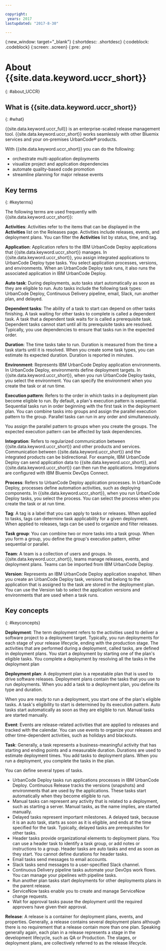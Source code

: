 ```yaml
---

copyright:
 years: 2017
lastupdated: "2017-8-30"

---
```


{:new_window: target="_blank"}
{:shortdesc: .shortdesc}
{:codeblock: .codeblock}
{:screen: .screen}
{:pre: .pre}


# About {{site.data.keyword.uccr_short}}
{: #about_UCCR}


## What is {{site.data.keyword.uccr_short}}
{: #what}

{{site.data.keyword.uccr_full}} is an enterprise-scaled release management tool. {{site.data.keyword.uccr_short}} works seamlessly with other Bluemix services and your on-premises UrbanCode&reg; products.

With {{site.data.keyword.uccr_short}} you can do the following:

<ul>
<li>orchestrate multi-application deployments
</li>
<li>visualize project and application dependencies
</li>
<li>automate quality-based code promotion
</li>
<li>streamline planning for major release events
</li>
</ul>


## Key terms
{: #keyterms}

The following terms are used frequently with {{site.data.keyword.uccr_short}}:

**Activities**: Activities refer to the items that can be displayed in the **Activities** list on the Releases page. Activities include releases, events, and deployment plans. You can filter the **Activities** list by status, time, and tag.  

**Application**: Application refers to the IBM UrbanCode Deploy applications that {{site.data.keyword.uccr_short}} manages. In {{site.data.keyword.uccr_short}}, you assign integrated applications to UrbanCode Deploy type tasks. You select application processes, versions, and environments. When an UrbanCode Deploy task runs, it also runs the associated application in IBM UrbanCode Deploy.

**Auto task**: During deployments, auto tasks start automatically as soon as they are eligible to run. Auto tasks include the following task types: UrbanCode Deploy, Continuous Delivery pipeline, email, Slack, run another plan, and delayed.

**Dependent tasks**: The ability of a task to start can depend on other tasks finishing. A task waiting for other tasks to complete is called a dependent task. A task that a dependent task waits for is called a prerequisite task. Dependent tasks cannot start until all its prerequisite tasks are resolved. Typically, you use dependencies to ensure that tasks run in the expected order.

**Duration**: The time tasks take to run. Duration is measured from the time a task starts until it is resolved. When you create some task types, you can estimate its expected duration. Duration is reported in minutes.

**Environment**: Represents IBM UrbanCode Deploy application environments. In UrbanCode Deploy, environments define deployment targets. In {{site.data.keyword.uccr_short}}, when you run UrbanCode Deploy tasks, you select the environment. You can specify the environment when you create the task or at run time.

**Execution pattern**: Refers to the order in which tasks in a deployment plan become eligible to run. By default, a plan's execution pattern is sequential. Sequential tasks run in order beginning with the first task in the deployment plan. You can combine tasks into groups and assign the parallel execution pattern to the group.  Parallel tasks can run in any order and simultaneously.

You assign the parallel pattern to groups when you create the groups. The expected execution pattern can be affected by task dependencies.

**Integration**: Refers to regularized communication between {{site.data.keyword.uccr_short}} and other products and services. Communication between {{site.data.keyword.uccr_short}} and the integrated products can be bidirectional. For example, IBM UrbanCode Deploy can send application data to {{site.data.keyword.uccr_short}}, and {{site.data.keyword.uccr_short}} can then run the applications. Integrations are configured with IBM Bluemix DevOps Connect.

**Process**: Refers to UrbanCode Deploy application processes. In UrbanCode Deploy, processes define automation activities, such as deploying components. In {{site.data.keyword.uccr_short}}, when you run UrbanCode Deploy tasks, you select the process. You can select the process when you create the task or at run time.

**Tag**: A tag is a label that you can apply to tasks or releases. When applied to tasks, tags can determine task applicability for a given deployment. When applied to releases, tags can be used to organize and filter releases.

**Task group**: You can combine two or more tasks into a task group. When you form a group, you define the group's execution pattern, either sequential or parallel.

**Team**: A team is a collection of users and groups. In {{site.data.keyword.uccr_short}}, teams manage releases, events, and deployment plans. Teams can be imported from IBM UrbanCode Deploy.

**Version**: Represents an IBM UrbanCode Deploy application snapshot. When you create an UrbanCode Deploy task, versions that belong to the application that is assigned to the task are stored in the deployment plan. You can use the Version tab to select the application versions and environments that are used when a task runs.

## Key concepts
{: #keyconcepts}

**Deployment**:
The term deployment refers to the activities used to deliver a software project to a deployment target. Typically, you run deployments for each stage of your release lifecycle, ending with the production stage. The activities that are performed during a deployment, called tasks, are defined in deployment plans. You start a deployment by starting one of the plan's eligible tasks. You complete a deployment by resolving all the tasks in the deployment plan

**Deployment plan**: A deployment plan is a repeatable plan that is used to drive software releases. Deployment plans contain the tasks that you use to run deployments. When you add a task to a deployment plan, you define its type and duration.

When you are ready to run a deployment, you start one of the plan's eligible tasks. A task's eligibility to start is determined by its execution pattern. Auto tasks start automatically as soon as they are eligible to run. Manual tasks are started manually.  

**Event**: Events are release-related activities that are applied to releases and tracked with the calendar. You can use events to organize your releases and other time-dependent activities, such as holidays and blackouts.

**Task**: Generally, a task represents a business-meaningful activity that has starting and ending points and a measurable duration. Durations are used to estimate deployment times. You add tasks to deployment plans. When you run a deployment, you complete the tasks in the plan.

You can define several types of tasks.
<ul>
<li>UrbanCode Deploy tasks run applications processes in IBM UrbanCode Deploy. Continuous Release tracks the versions (snapshots) and environments that are used by the applications. These tasks start automatically when they become eligible to run.
</li>
<li>Manual tasks can represent any activity that is related to a deployment, such as starting a server. Manual tasks, as the name implies, are started manually.
</li>
<li>Delayed tasks represent important milestones. A delayed task, because it is an auto task, starts as soon as it is eligible, and ends at the time specified for the task. Typically, delayed tasks are prerequisites for other tasks.
</li>
<li>Header tasks provide organizational elements to deployment plans. You can use a header task to identify a task group, or add notes or instructions to a group. Header tasks are auto tasks and end as soon as they start. You cannot define durations for header tasks.
</li>
<li>Email tasks send messages to email accounts.
</li>
<li>Slack tasks send messages to a user-specified Slack channel.
</li>
<li>Continuous Delivery pipeline tasks automate your DevOps work flows. You can manage your pipelines with pipeline tasks.
</li>
<li>Run another plan tasks start deployments for other deployments plans in the parent release. 
</li>
<li>ServiceNow tasks enable you to create and manage ServiceNow change requests.
</li>
<li>Wait for approval tasks pause the deployment until the required approvers have given their approval.
</li>
</ul>

**Release**:
A release is a container for deployment plans, events, and properties. Generally, a release contains several deployment plans although there is no requirement that a release contain more than one plan. Speaking generally again, each plan in a release represents a stage in the development lifecycle, such as QA or Production. The stages, or deployment plans, are collectively referred to as the release lifecycle.
